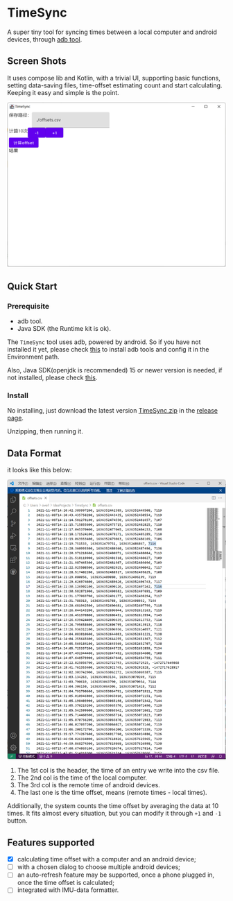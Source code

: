 # TimeSync

A super tiny tool for syncing times between a local computer and android devices, through [adb tool](https://developer.android.com/studio/command-line/adb).


## Screen Shots

It uses compose lib and Kotlin, with a trivial UI, supporting basic functions, setting data-saving files, time-offset estimating count and start calculating. Keeping it easy and simple is the point.

![UI](./ui.png)

## Quick Start

### Prerequisite

- adb tool.
- Java SDK (the Runtime kit is ok).


The `TimeSync` tool uses adb, powered by android. So if you have not installed it yet, please check [this](https://developer.android.com/studio/command-line/adb) to install adb tools and config it in the Environment path.

Also, Java SDK(openjdk is recommended) 15 or newer version is needed, if not installed, please check [this](https://docs.microsoft.com/zh-cn/java/openjdk/download).

### Install

No installing, just download the latest version [TimeSync.zip](https://github.com/coda1997/TimeSync/releases) in the [release page](https://github.com/coda1997/TimeSync/releases).

Unzipping, then running it.

## Data Format

it looks like this below:

![data.csv](./data.png)

1. The 1st col is the header, the time of an entry we write into the csv file.
2. The 2nd col is the time of the local computer.
3. The 3rd col is the remote time of android devices.
4. The last one is the time offset, means (remote times - local times).

Additionally, the system counts the time offset by averaging the data at 10 times.
It fits almost every situation, but you can modify it through `+1` and `-1` button.


## Features supported

- [x] calculating time offset with a computer and an android device;
- [ ] with a chosen dialog to choose multiple android devices;
- [ ] an auto-refresh feature may be supported, once a phone plugged in, once the time offset is calculated;
- [ ] integrated with IMU-data formatter.
